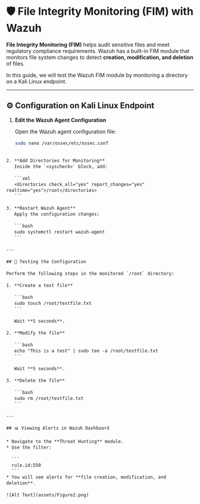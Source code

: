 # 🛡️ File Integrity Monitoring (FIM) with Wazuh

**File Integrity Monitoring (FIM)** helps audit sensitive files and meet regulatory compliance requirements.  Wazuh has a built-in FIM module that monitors file system changes to detect **creation, modification, and deletion** of files.

In this guide, we will test the Wazuh FIM module by monitoring a directory on a Kali Linux endpoint.

---

## ⚙️ Configuration on Kali Linux Endpoint

1. **Edit the Wazuh Agent Configuration**
   
   Open the Wazuh agent configuration file:
   ```bash
   sudo nano /var/ossec/etc/ossec.conf
````

2. **Add Directories for Monitoring**
   Inside the `<syscheck>` block, add:

   ```xml
   <directories check_all="yes" report_changes="yes" realtime="yes">/root</directories>
   ```

3. **Restart Wazuh Agent**
   Apply the configuration changes:

   ```bash
   sudo systemctl restart wazuh-agent
   ```

---

## 🧪 Testing the Configuration

Perform the following steps in the monitored `/root` directory:

1. **Create a text file**

   ```bash
   sudo touch /root/testfile.txt
   ```

   Wait **5 seconds**.

2. **Modify the file**

   ```bash
   echo "This is a test" | sudo tee -a /root/testfile.txt
   ```

   Wait **5 seconds**.

3. **Delete the file**

   ```bash
   sudo rm /root/testfile.txt
   ```

---

## 📊 Viewing Alerts in Wazuh Dashboard

* Navigate to the **Threat Hunting** module.
* Use the filter:

  ```
  rule.id:550
  ```
* You will see alerts for **file creation, modification, and deletion**.

![Alt Text](assets/Figure2.png)

